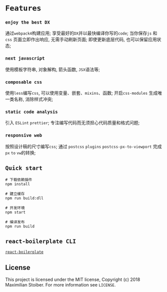 # `Features`

### `enjoy the best DX`

通过`webpack4`构建应用; 享受最好的`DX`并以最快编译你写的`code`; 当你保存`js` 和 `css` 页面立即作出响应, 无需手动刷新页面; 即使更新底层代码, 也可以保留应用状态;

### `next javascript`

使用模板字符串, 对象解构, 箭头函数, `JSX`语法等;

### `composable css`

使用`less`编写`css`, 可以使用变量、嵌套、`mixins`、函数; 开启`css-modules` 生成唯一类名称, 消除样式冲突;

### `static code analysis`

引入 `ESLint` `prettier`; 专注编写代码而无须担心代码质量和格式问题;

### `responsive web`

按照设计稿的尺寸编写`css`; 通过 `postcss` `plugins`  `postcss-px-to-viewport` 完成`px` `to` `vw`的转换;


## `Quick start`

```shell
# 下载依赖插件
npm install

# 建立缓存
npm run build:dll

# 开发环境
npm start

# 编译发布
npm run build
```

## `react-boilerplate CLI`


[`react-boilerplate`](https://github.com/react-boilerplate/react-boilerplate)


## License

This project is licensed under the MIT license, Copyright (c) 2018 Maximilian
Stoiber. For more information see `LICENSE`.
